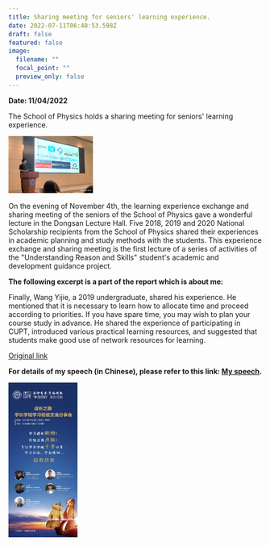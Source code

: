 ```yaml
---
title: Sharing meeting for seniors' learning experience.
date: 2022-07-11T06:40:53.598Z
draft: false
featured: false
image:
  filename: ""
  focal_point: ""
  preview_only: false
---
```

**Date: 11/04/2022**

The School of Physics holds a sharing meeting for seniors' learning experience.

<img src="lll.png" alt="s" style="zoom:30%;" />

On the evening of November 4th, the learning experience exchange and sharing meeting of the seniors of the School of Physics gave a wonderful lecture in the Dongsan Lecture Hall. Five 2018, 2019 and 2020 National Scholarship recipients from the School of Physics shared their experiences in academic planning and study methods with the students. This experience exchange and sharing meeting is the first lecture of a series of activities of the "Understanding Reason and Skills" student's academic and development guidance project.

**The following excerpt is a part of the report which is about me:**

Finally, Wang Yijie, a 2019 undergraduate, shared his experience. He mentioned that it is necessary to learn how to allocate time and proceed according to priorities. If you have spare time, you may wish to plan your course study in advance. He shared the experience of participating in CUPT, introduced various practical learning resources, and suggested that students make good use of network resources for learning.

[Original link](https://aga.ustc.edu.cn/info/1114/21879.htm)

**For details of my speech (in Chinese), please refer to this link: [My speech](https://mp.weixin.qq.com/s/bFfkzOJNhIfW3ALVWG1Fnw).**

<img src="img_6172.jpg" alt="s" style="zoom:30%;" />
